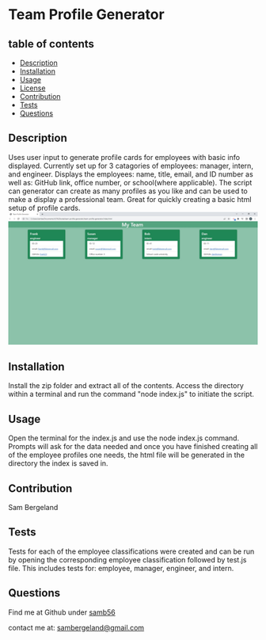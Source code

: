 # Team Profile Generator 
  ## table of contents
  - [Description](#description)
  - [Installation](#installation)
  - [Usage](#usage)
  - [License](#license)
  - [Contribution](#contribution)
  - [Tests](#tests)
  - [Questions](#questions)

  ## Description 
  Uses user input to generate profile cards for employees with basic info displayed. Currently set up for 3 catagories of employees: manager, intern, and engineer. Displays the employees: name, title, email, and ID number as well as: GitHub link, office number, or school(where applicable). The script can generator can create as many profiles as you like and can be used to make a display a professional team. Great for quickly creating a basic html setup of profile cards.
  ![Sample Screenshot of HTML Output!](/screenshot.jpg "Sample Screenshot")

  ## Installation 
  Install the zip folder and extract all of the contents. Access the directory within a terminal and run the command "node index.js" to initiate the script.

  ## Usage 
  Open the terminal for the index.js and use the node index.js command. Prompts will ask for the data needed and once you have finished creating all of the employee profiles one needs, the html file will be generated in the directory the index is saved in.

  

  ## Contribution 
  Sam Bergeland

  ## Tests 
  Tests for each of the employee classifications were created and can be run by opening the corresponding employee classification followed by test.js file. This includes tests for: employee, manager, engineer, and intern.
  

  ## Questions 
  Find me at Github under [samb56](https://github.com/samb56)

  contact me at:
  [sambergeland@gmail.com](mailto:sambergeland@gmail.com)
